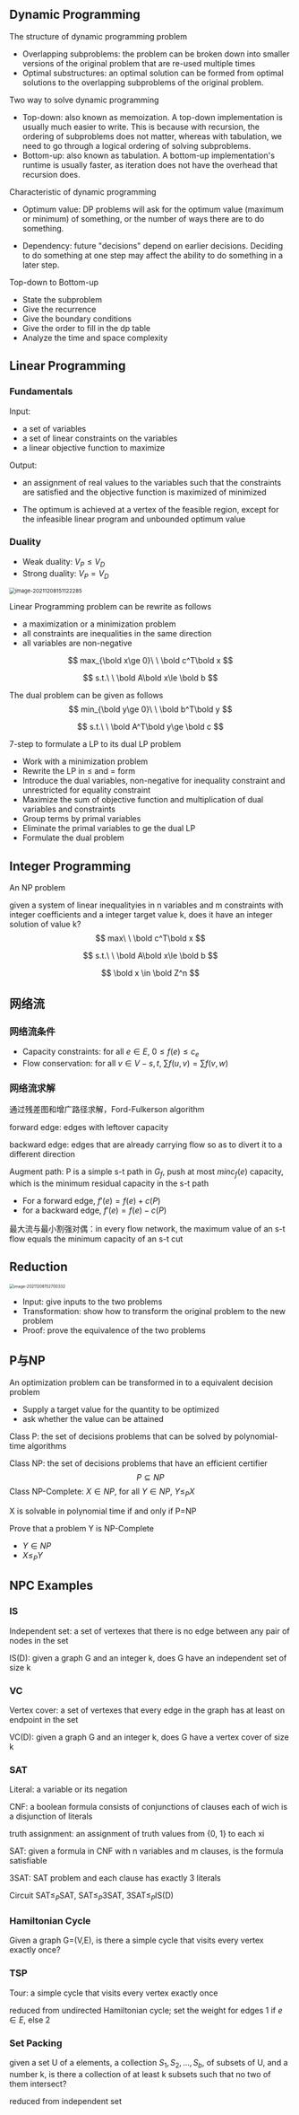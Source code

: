 ## Dynamic Programming

The structure of dynamic programming problem

- Overlapping subproblems: the problem can be broken down into smaller versions of the original problem that are re-used multiple times
- Optimal substructures: an optimal solution can be formed from optimal solutions to the overlapping subproblems of the original problem.

Two way to solve dynamic programming

- Top-down: also known as memoization. A top-down implementation is usually much easier to write. This is because with recursion, the ordering of subproblems does not matter, whereas with tabulation, we need to go through a logical ordering of solving subproblems.
- Bottom-up: also known as tabulation. A bottom-up implementation's runtime is usually faster, as iteration does not have the overhead that recursion does.

Characteristic of dynamic programming

- Optimum value: DP problems will ask for the optimum value (maximum or minimum) of something, or the number of ways there are to do something.

- Dependency: future "decisions" depend on earlier decisions. Deciding to do something at one step may affect the ability to do something in a later step.

Top-down to Bottom-up

- State the subproblem
- Give the recurrence
- Give the boundary conditions
- Give the order to fill in the dp table
- Analyze the time and space complexity

## Linear Programming

### Fundamentals

Input:

- a set of variables
- a set of linear constraints on the variables
- a linear objective function to maximize

Output:

- an assignment of real values to the variables such that the constraints are satisfied and the objective function is maximized of minimized

- The optimum is achieved at a vertex of the feasible region, except for the infeasible linear program and unbounded optimum value

### Duality

- Weak duality: $V_P\le V_D$
- Strong duality: $V_P=V_D$

<img src="https://tva1.sinaimg.cn/large/e6c9d24egy1h5hed9g4kaj20p205et8y.jpg" alt="image-20211208151122285" style="zoom:67%;" />

Linear Programming problem can be rewrite as follows

- a maximization or a minimization problem
- all constraints are inequalities in the same direction
- all variables are non-negative

$$
max_{\bold x\ge 0}\ \ \bold c^T\bold x
$$

$$
s.t.\ \ \bold A\bold x\le \bold b
$$

The dual problem can be given as follows
$$
min_{\bold y\ge 0}\ \ \bold b^T\bold y
$$

$$
s.t.\ \ \bold A^T\bold y\ge \bold c
$$

7-step to formulate a LP to its dual LP problem

- Work with a minimization problem
- Rewrite the LP in $\le$ and $=$ form
- Introduce the dual variables, non-negative for inequality constraint and unrestricted for equality constraint
- Maximize the sum of objective function and multiplication of dual variables and constraints
- Group terms by primal variables
- Eliminate the primal variables to ge the dual LP
- Formulate the dual problem

## Integer Programming

An NP problem

given a system of linear inequalityies in n variables and m constraints with integer coefficients and a integer target value k, does it have an integer solution of value k?
$$
max\ \ \bold c^T\bold x
$$

$$
s.t.\ \ \bold A\bold x\le \bold b
$$

$$
\bold x \in \bold Z^n
$$

## 网络流

### 网络流条件

- Capacity constraints: for all $e\in E$, $0\le f(e)\le c_e$
- Flow conservation: for all $v\in V-{s, t}$, $\sum f(u,v)=\sum f(v, w)$

### 网络流求解

通过残差图和增广路径求解，Ford-Fulkerson algorithm

forward edge: edges with leftover capacity

backward edge: edges that are already carrying flow so as to divert it to a different direction

Augment path: P is a simple s-t path in $G_f$, push at most $min c_f(e)$ capacity, which is the minimum residual capacity in the s-t path

- For a forward edge, $f'(e)=f(e)+c(P)$
- for a backward edge, $f'(e)=f(e)-c(P)$

最大流与最小割强对偶：in every flow network, the maximum value of an s-t flow equals the minimum capacity of an s-t cut

## Reduction

<img src="https://tva1.sinaimg.cn/large/e6c9d24egy1h5hee1p8v1j20oi0bojs6.jpg" alt="image-20211206152700332" style="zoom: 50%;" />

- Input: give inputs to the two problems
- Transformation: show how to transform the original problem to the new problem
- Proof: prove the equivalence of the two problems

## P与NP

An optimization problem can be transformed in to a equivalent decision problem

- Supply a target value for the quantity to be optimized
- ask whether the value can be attained

Class P: the set of decisions problems that can be solved by polynomial-time algorithms

Class NP: the set of decisions problems that have an efficient certifier
$$
P\subseteq NP
$$
Class NP-Complete: $X\in NP$, for all $Y\in NP$, $Y\le_P X$

X is solvable in polynomial time if and only if P=NP

Prove that a problem Y is NP-Complete

- $Y\in NP$
- $X\le_P Y$

## NPC Examples

### IS

Independent set: a set of vertexes that there is no edge between any pair of nodes in the set

IS(D): given a graph G and an integer k, does G have an independent set of size k

### VC

Vertex cover: a set of vertexes that every edge in the graph has at least on endpoint in the set

VC(D): given a graph G and an integer k, does G have a vertex cover of size k

### SAT

Literal: a variable or its negation

CNF: a boolean formula consists of conjunctions of clauses each of wich is a disjunction of literals

truth assignment: an assignment of truth values from {0, 1} to each xi

SAT: given a formula in CNF with n variables and m clauses, is the formula satisfiable

3SAT: SAT problem and each clause has exactly 3 literals

Circuit SAT$\le_P$SAT, SAT$\le_P$3SAT, 3SAT$\le_P$IS(D)

### Hamiltonian Cycle

Given a graph G=(V,E), is there a simple cycle that visits every vertex exactly once?

### TSP

Tour: a simple cycle that visits every vertex exactly once

reduced from undirected Hamiltonian cycle; set the weight for edges 1 if $e\in E$, else 2

### Set Packing

given a set U of a elements, a collection $S_1, S_2, ..., S_b$, of subsets of U, and a number k, is there a collection of at least k subsets such that no two of them intersect?

reduced from independent set
